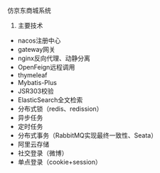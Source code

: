仿京东商城系统
1. 主要技术
* nacos注册中心
* gateway网关
* nginx反向代理、动静分离
* OpenFeign远程调用
* thymeleaf
* Mybatis-Plus
* JSR303校验
* ElasticSearch全文检索
* 分布式锁（redis、redission）
* 异步任务
* 定时任务
* 分布式事务（RabbitMQ实现最终一致性、Seata）
* 阿里云存储
* 社交登录（微博）
* 单点登录（cookie+session）

